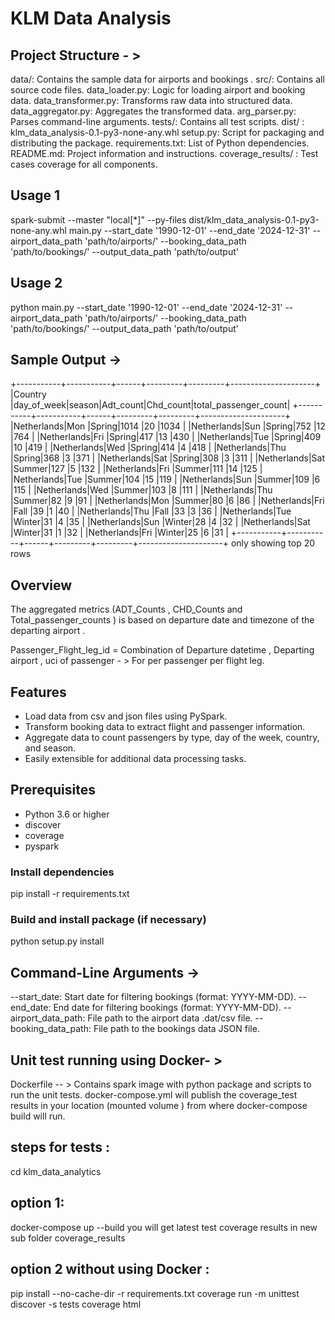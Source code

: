 # KLM Data Analysis

## Project Structure - >
data/: Contains the sample data for airports and bookings .
src/: Contains all source code files.
    data_loader.py: Logic for loading airport and booking data.
    data_transformer.py: Transforms raw data into structured data.
    data_aggregator.py: Aggregates the transformed data.
    arg_parser.py: Parses command-line arguments.
tests/: Contains all test scripts.
dist/ : klm_data_analysis-0.1-py3-none-any.whl 
setup.py: Script for packaging and distributing the package.
requirements.txt: List of Python dependencies.
README.md: Project information and instructions.
coverage_results/ : Test cases coverage for all components.

## Usage 1

spark-submit --master "local[*]" --py-files dist/klm_data_analysis-0.1-py3-none-any.whl main.py --start_date '1990-12-01' --end_date '2024-12-31' --airport_data_path 'path/to/airports/' --booking_data_path 'path/to/bookings/' --output_data_path 'path/to/output'

## Usage 2

python main.py --start_date '1990-12-01' --end_date '2024-12-31' --airport_data_path 'path/to/airports/' --booking_data_path 'path/to/bookings/' --output_data_path 'path/to/output'



## Sample Output -> 
+-----------+-----------+------+---------+---------+---------------------+      
|Country    |day_of_week|season|Adt_count|Chd_count|total_passenger_count|
+-----------+-----------+------+---------+---------+---------------------+
|Netherlands|Mon        |Spring|1014     |20       |1034                 |
|Netherlands|Sun        |Spring|752      |12       |764                  |
|Netherlands|Fri        |Spring|417      |13       |430                  |
|Netherlands|Tue        |Spring|409      |10       |419                  |
|Netherlands|Wed        |Spring|414      |4        |418                  |
|Netherlands|Thu        |Spring|368      |3        |371                  |
|Netherlands|Sat        |Spring|308      |3        |311                  |
|Netherlands|Sat        |Summer|127      |5        |132                  |
|Netherlands|Fri        |Summer|111      |14       |125                  |
|Netherlands|Tue        |Summer|104      |15       |119                  |
|Netherlands|Sun        |Summer|109      |6        |115                  |
|Netherlands|Wed        |Summer|103      |8        |111                  |
|Netherlands|Thu        |Summer|82       |9        |91                   |
|Netherlands|Mon        |Summer|80       |6        |86                   |
|Netherlands|Fri        |Fall  |39       |1        |40                   |
|Netherlands|Thu        |Fall  |33       |3        |36                   |
|Netherlands|Tue        |Winter|31       |4        |35                   |
|Netherlands|Sun        |Winter|28       |4        |32                   |
|Netherlands|Sat        |Winter|31       |1        |32                   |
|Netherlands|Fri        |Winter|25       |6        |31                   |
+-----------+-----------+------+---------+---------+---------------------+
only showing top 20 rows


## Overview

The aggregated metrics (ADT_Counts , CHD_Counts and Total_passenger_counts ) is based on departure date and timezone of the departing airport .

Passenger_Flight_leg_id = Combination of Departure datetime , Departing airport , uci of passenger - > For per passenger per flight leg.

## Features
- Load data from csv and json files using PySpark.
- Transform booking data to extract flight and passenger information.
- Aggregate data to count passengers by type, day of the week, country, and season.
- Easily extensible for additional data processing tasks.

## Prerequisites
- Python 3.6 or higher
- discover
- coverage
- pyspark

### Install dependencies
pip install -r requirements.txt

### Build and install package (if necessary)
python setup.py install


## Command-Line Arguments ->
--start_date: Start date for filtering bookings (format: YYYY-MM-DD).
--end_date: End date for filtering bookings (format: YYYY-MM-DD).
--airport_data_path: File path to the airport data .dat/csv file.
--booking_data_path: File path to the bookings data JSON file.

## Unit test running using Docker- >
Dockerfile -- > Contains spark image with python package and scripts to run the unit tests.
docker-compose.yml will publish the coverage_test results in your location (mounted volume ) from where docker-compose build will run.

## steps for tests :
cd klm_data_analytics
## option 1:
docker-compose up --build
you will get latest test coverage results in new sub folder coverage_results
## option 2 without using Docker :
pip install --no-cache-dir -r requirements.txt
coverage run -m unittest discover -s tests
coverage html

